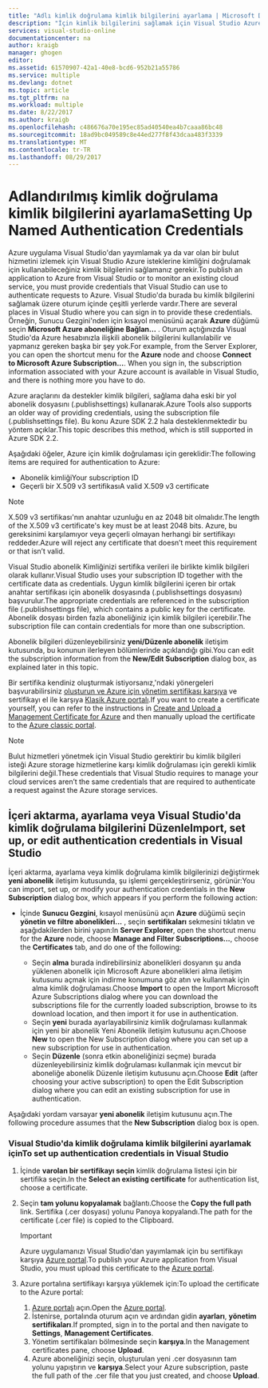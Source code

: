 ```yaml
---
title: "Adlı kimlik doğrulama kimlik bilgilerini ayarlama | Microsoft Docs"
description: "İçin kimlik bilgilerini sağlamak için Visual Studio Azure uygulamaya Visual Studio'dan yayımlamak için veya var olan bir bulut hizmetini izlemek için istekleri Azure kimlik doğrulaması için nasıl kullanabileceğinizi öğrenin... "
services: visual-studio-online
documentationcenter: na
author: kraigb
manager: ghogen
editor: 
ms.assetid: 61570907-42a1-40e8-bcd6-952b21a55786
ms.service: multiple
ms.devlang: dotnet
ms.topic: article
ms.tgt_pltfrm: na
ms.workload: multiple
ms.date: 8/22/2017
ms.author: kraigb
ms.openlocfilehash: c486676a70e195ec85ad40540ea4b7caaa86bc48
ms.sourcegitcommit: 18ad9bc049589c8e44ed277f8f43dcaa483f3339
ms.translationtype: MT
ms.contentlocale: tr-TR
ms.lasthandoff: 08/29/2017
---
```

# <a name="setting-up-named-authentication-credentials"></a><span data-ttu-id="275b5-103">Adlandırılmış kimlik doğrulama kimlik bilgilerini ayarlama</span><span class="sxs-lookup"><span data-stu-id="275b5-103">Setting Up Named Authentication Credentials</span></span>
<span data-ttu-id="275b5-104">Azure uygulama Visual Studio'dan yayımlamak ya da var olan bir bulut hizmetini izlemek için Visual Studio Azure isteklerine kimliğini doğrulamak için kullanabileceğiniz kimlik bilgilerini sağlamanız gerekir.</span><span class="sxs-lookup"><span data-stu-id="275b5-104">To publish an application to Azure from Visual Studio or to monitor an existing cloud service, you must provide credentials that Visual Studio can use to authenticate requests to Azure.</span></span> <span data-ttu-id="275b5-105">Visual Studio'da burada bu kimlik bilgilerini sağlamak üzere oturum içinde çeşitli yerlerde vardır.</span><span class="sxs-lookup"><span data-stu-id="275b5-105">There are several places in Visual Studio where you can sign in to provide these credentials.</span></span> <span data-ttu-id="275b5-106">Örneğin, Sunucu Gezgini'nden için kısayol menüsünü açarak **Azure** düğümü seçin **Microsoft Azure aboneliğine Bağlan...** . Oturum açtığınızda Visual Studio'da Azure hesabınızla ilişkili abonelik bilgilerini kullanılabilir ve yapmanız gereken başka bir şey yok.</span><span class="sxs-lookup"><span data-stu-id="275b5-106">For example, from the Server Explorer, you can open the shortcut menu for the **Azure** node and choose **Connect to Microsoft Azure Subscription...**. When you sign in, the subscription information associated with your Azure account is available in Visual Studio, and there is nothing more you have to do.</span></span>

<span data-ttu-id="275b5-107">Azure araçlarını da destekler kimlik bilgileri, sağlama daha eski bir yol abonelik dosyasını (.publishsettings) kullanarak.</span><span class="sxs-lookup"><span data-stu-id="275b5-107">Azure Tools also supports an older way of providing credentials, using the subscription file (.publishsettings file).</span></span> <span data-ttu-id="275b5-108">Bu konu Azure SDK 2.2 hala desteklenmektedir bu yöntem açıklar.</span><span class="sxs-lookup"><span data-stu-id="275b5-108">This topic describes this method, which is still supported in Azure SDK 2.2.</span></span>

<span data-ttu-id="275b5-109">Aşağıdaki öğeler, Azure için kimlik doğrulaması için gereklidir:</span><span class="sxs-lookup"><span data-stu-id="275b5-109">The following items are required for authentication to Azure:</span></span>

* <span data-ttu-id="275b5-110">Abonelik kimliği</span><span class="sxs-lookup"><span data-stu-id="275b5-110">Your subscription ID</span></span>
* <span data-ttu-id="275b5-111">Geçerli bir X.509 v3 sertifikası</span><span class="sxs-lookup"><span data-stu-id="275b5-111">A valid X.509 v3 certificate</span></span>

> [!NOTE]
> <span data-ttu-id="275b5-112">X.509 v3 sertifikası'nın anahtar uzunluğu en az 2048 bit olmalıdır.</span><span class="sxs-lookup"><span data-stu-id="275b5-112">The length of the X.509 v3 certificate's key must be at least 2048 bits.</span></span> <span data-ttu-id="275b5-113">Azure, bu gereksinimi karşılamıyor veya geçerli olmayan herhangi bir sertifikayı reddeder.</span><span class="sxs-lookup"><span data-stu-id="275b5-113">Azure will reject any certificate that doesn’t meet this requirement or that isn’t valid.</span></span>
>
>

<span data-ttu-id="275b5-114">Visual Studio abonelik Kimliğinizi sertifika verileri ile birlikte kimlik bilgileri olarak kullanır.</span><span class="sxs-lookup"><span data-stu-id="275b5-114">Visual Studio uses your subscription ID together with the certificate data as credentials.</span></span> <span data-ttu-id="275b5-115">Uygun kimlik bilgilerini içeren bir ortak anahtar sertifikası için abonelik dosyasında (.publishsettings dosyasını) başvurulur.</span><span class="sxs-lookup"><span data-stu-id="275b5-115">The appropriate credentials are referenced in the subscription file (.publishsettings file), which contains a public key for the certificate.</span></span> <span data-ttu-id="275b5-116">Abonelik dosyası birden fazla aboneliğiniz için kimlik bilgileri içerebilir.</span><span class="sxs-lookup"><span data-stu-id="275b5-116">The subscription file can contain credentials for more than one subscription.</span></span>

<span data-ttu-id="275b5-117">Abonelik bilgileri düzenleyebilirsiniz **yeni/Düzenle abonelik** iletişim kutusunda, bu konunun ilerleyen bölümlerinde açıklandığı gibi.</span><span class="sxs-lookup"><span data-stu-id="275b5-117">You can edit the subscription information from the **New/Edit Subscription** dialog box, as explained later in this topic.</span></span>

<span data-ttu-id="275b5-118">Bir sertifika kendiniz oluşturmak istiyorsanız,'ndaki yönergeleri başvurabilirsiniz [oluşturun ve Azure için yönetim sertifikası karşıya](https://msdn.microsoft.com/library/windowsazure/gg551722.aspx) ve sertifikayı el ile karşıya [Klasik Azure portalı](http://go.microsoft.com/fwlink/?LinkID=213885).</span><span class="sxs-lookup"><span data-stu-id="275b5-118">If you want to create a certificate yourself, you can refer to the instructions in [Create and Upload a Management Certificate for Azure](https://msdn.microsoft.com/library/windowsazure/gg551722.aspx) and then manually upload the certificate to the [Azure classic portal](http://go.microsoft.com/fwlink/?LinkID=213885).</span></span>

> [!NOTE]
> <span data-ttu-id="275b5-119">Bulut hizmetleri yönetmek için Visual Studio gerektirir bu kimlik bilgileri isteği Azure storage hizmetlerine karşı kimlik doğrulaması için gerekli kimlik bilgilerini değil.</span><span class="sxs-lookup"><span data-stu-id="275b5-119">These credentials that Visual Studio requires to manage your cloud services aren’t the same credentials that are required to authenticate a request against the Azure storage services.</span></span>
>
>

## <a name="import-set-up-or-edit-authentication-credentials-in-visual-studio"></a><span data-ttu-id="275b5-120">İçeri aktarma, ayarlama veya Visual Studio'da kimlik doğrulama bilgilerini Düzenle</span><span class="sxs-lookup"><span data-stu-id="275b5-120">Import, set up, or edit authentication credentials in Visual Studio</span></span>
<span data-ttu-id="275b5-121">İçeri aktarma, ayarlama veya kimlik doğrulama kimlik bilgilerinizi değiştirmek **yeni abonelik** iletişim kutusunda, şu işlemi gerçekleştirirseniz, görünür:</span><span class="sxs-lookup"><span data-stu-id="275b5-121">You can import, set up, or modify your authentication credentials in the **New Subscription** dialog box, which appears if you perform the following action:</span></span>

* <span data-ttu-id="275b5-122">İçinde **Sunucu Gezgini**, kısayol menüsünü açın **Azure** düğümü seçin **yönetin ve filtre abonelikleri...** , seçin **sertifikaları** sekmesini tıklatın ve aşağıdakilerden birini yapın:</span><span class="sxs-lookup"><span data-stu-id="275b5-122">In **Server Explorer**, open the shortcut menu for the **Azure** node, choose **Manage and Filter Subscriptions...**, choose the **Certificates** tab, and do one of the following:</span></span>

    * <span data-ttu-id="275b5-123">Seçin **alma** burada indirebilirsiniz abonelikleri dosyanın şu anda yüklenen abonelik için Microsoft Azure abonelikleri alma iletişim kutusunu açmak için indirme konumuna göz atın ve kullanmak için alma kimlik doğrulaması.</span><span class="sxs-lookup"><span data-stu-id="275b5-123">Choose **Import** to open the Import Microsoft Azure Subscriptions dialog where you can download the  subscriptions file for the currently loaded subscription, browse to its download location, and then import it for use in authentication.</span></span>
    * <span data-ttu-id="275b5-124">Seçin **yeni** burada ayarlayabilirsiniz kimlik doğrulaması kullanmak için yeni bir abonelik Yeni Abonelik iletişim kutusunu açın.</span><span class="sxs-lookup"><span data-stu-id="275b5-124">Choose **New** to open the New Subscription dialog where you can set up a new subscription for use in authentication.</span></span>
    * <span data-ttu-id="275b5-125">Seçin **Düzenle** (sonra etkin aboneliğinizi seçme) burada düzenleyebilirsiniz kimlik doğrulaması kullanmak için mevcut bir aboneliğe abonelik Düzenle iletişim kutusunu açın.</span><span class="sxs-lookup"><span data-stu-id="275b5-125">Choose **Edit** (after choosing your active subscription) to open the Edit Subscription dialog where you can edit an existing subscription for use in authentication.</span></span> 

<span data-ttu-id="275b5-126">Aşağıdaki yordam varsayar **yeni abonelik** iletişim kutusunu açın.</span><span class="sxs-lookup"><span data-stu-id="275b5-126">The following procedure assumes that the **New Subscription** dialog box is open.</span></span>

### <a name="to-set-up-authentication-credentials-in-visual-studio"></a><span data-ttu-id="275b5-127">Visual Studio'da kimlik doğrulama kimlik bilgilerini ayarlamak için</span><span class="sxs-lookup"><span data-stu-id="275b5-127">To set up authentication credentials in Visual Studio</span></span>
1. <span data-ttu-id="275b5-128">İçinde **varolan bir sertifikayı seçin** kimlik doğrulama listesi için bir sertifika seçin.</span><span class="sxs-lookup"><span data-stu-id="275b5-128">In the **Select an existing certificate** for authentication list, choose a certificate.</span></span>
2. <span data-ttu-id="275b5-129">Seçin **tam yolunu kopyalamak** bağlantı.</span><span class="sxs-lookup"><span data-stu-id="275b5-129">Choose the **Copy the full path** link.</span></span> <span data-ttu-id="275b5-130">Sertifika (.cer dosyası) yolunu Panoya kopyalandı.</span><span class="sxs-lookup"><span data-stu-id="275b5-130">The path for the certificate (.cer file) is copied to the Clipboard.</span></span>

   > [!IMPORTANT]
   > <span data-ttu-id="275b5-131">Azure uygulamanızı Visual Studio'dan yayımlamak için bu sertifikayı karşıya [Azure portal](http://go.microsoft.com/fwlink/p/?LinkID=525040).</span><span class="sxs-lookup"><span data-stu-id="275b5-131">To publish your Azure application from Visual Studio, you must upload this certificate to the [Azure portal](http://go.microsoft.com/fwlink/p/?LinkID=525040).</span></span>
   >
   >
3. <span data-ttu-id="275b5-132">Azure portalına sertifikayı karşıya yüklemek için:</span><span class="sxs-lookup"><span data-stu-id="275b5-132">To upload the certificate to the Azure portal:</span></span>

   1. <span data-ttu-id="275b5-133">[Azure portalı](http://go.microsoft.com/fwlink/p/?LinkID=525040) açın.</span><span class="sxs-lookup"><span data-stu-id="275b5-133">Open the [Azure portal](http://go.microsoft.com/fwlink/p/?LinkID=525040).</span></span>
   2. <span data-ttu-id="275b5-134">İstenirse, portalında oturum açın ve ardından gidin **ayarları**, **yönetim sertifikaları**.</span><span class="sxs-lookup"><span data-stu-id="275b5-134">If prompted, sign in to the portal and then navigate to **Settings**, **Management Certificates**.</span></span>
   3. <span data-ttu-id="275b5-135">Yönetim sertifikaları bölmesinde seçin **karşıya**.</span><span class="sxs-lookup"><span data-stu-id="275b5-135">In the Management certificates pane, choose **Upload**.</span></span>
   4. <span data-ttu-id="275b5-136">Azure aboneliğinizi seçin, oluşturulan yeni .cer dosyasının tam yolunu yapıştırın ve **karşıya**.</span><span class="sxs-lookup"><span data-stu-id="275b5-136">Select your Azure subscription, paste the full path of the .cer file that you just created, and choose **Upload**.</span></span>
